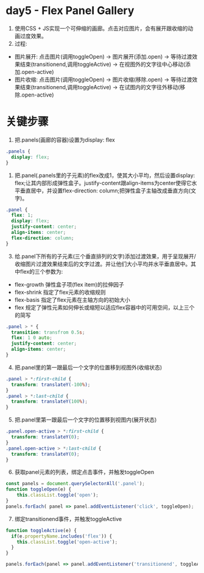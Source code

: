 # day5 - Flex Panel Gallery

1. 使用CSS + JS实现一个可伸缩的画廊。点击对应图片，会有展开跟收缩的动画过度效果。
2. 过程:
  - 图片展开: 点击图片(调用toggleOpen) -> 图片展开(添加.open) -> 等待过渡效果结束(transitionend,调用toggleActive) -> 在视图外的文字往中心移动(添加.open-active)
  - 图片收缩: 点击图片(调用toggleOpen) -> 图片收缩(移除.open) -> 等待过渡效果结束(transitionend,调用toggleActive) -> 在试图内的文字往外移动(移除.open-active)

# 关键步骤

1. 把.panels(画廊的容器)设置为display: flex
```css
.panels {
  display: flex;
}
```

1. 把.panel(.panels里的子元素)的flex改成1，使其大小平均，然后设置display: flex;让其内部形成弹性盒子。justify-content跟align-items为center使得它水平垂直居中，并设置flex-direction: column;把弹性盒子主轴改成垂直方向(文字)。
```css
.panel {
  flex: 1;
  display: flex;
  justify-content: center;
  align-items: center;
  flex-direction: column;
}
```

3. 给.panel下所有的子元素(三个垂直排列的文字)添加过渡效果，用于呈现展开/收缩图片过渡效果结束后的文字过渡。并让他们大小平均并水平垂直居中。其中flex的三个参数为:
  - flex-growth 弹性盒子项(flex item)的拉伸因子
  - flex-shrink 指定了flex元素的收缩规则
  - flex-basis 指定了flex元素在主轴方向的初始大小
  - flex 规定了弹性元素如何伸长或缩短以适应flex容器中的可用空间，以上三个的简写
```css
.panel > * {
  transition: transfrom 0.5s;
  flex: 1 0 auto;
  justify-content: center;
  align-items: center;
}
```

4. 把.panel里的第一跟最后一个文字的位置移到视图外(收缩状态)
```css
.panel > *:first-child {
  transform: translateY(-100%);
}
.panel > *:last-child {
  transform: translateY(100%);
}
```

5. 把.panel里第一跟最后一个文字的位置移到视图内(展开状态)
```css
.panel.open-active > *:first-child {
  transform: translateY(0);
}
.panel.open-active > *:last-child {
  transform: translateY(0);
}
```

6. 获取panel元素的列表，绑定点击事件，并触发toggleOpen
```javascript
const panels = document.querySelectorAll('.panel');
function toggleOpen(e) {
    this.classList.toggle('open');
}
panels.forEach( panel => panel.addEventListener('click', toggleOpen);
```

7. 绑定transitionend事件，并触发toggleActive
```javascript
function toggleActive(e) {
  if(e.propertyName.includes('flex')) {
    this.classList.toggle('open-active');
  }
}

panels.forEach(panel => panel.addEventListener('transitionend', toggleActive));
```